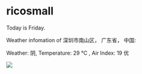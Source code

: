 # ricosmall

Today is Friday.

Weather infomation of 深圳市南山区， 广东省， 中国: 

Weather: 阴, Temperature: 29 ℃ , Air Index: 19 优

<img src="https://github-readme-stats.vercel.app/api?username=ricosmall&show_icons=true" />
